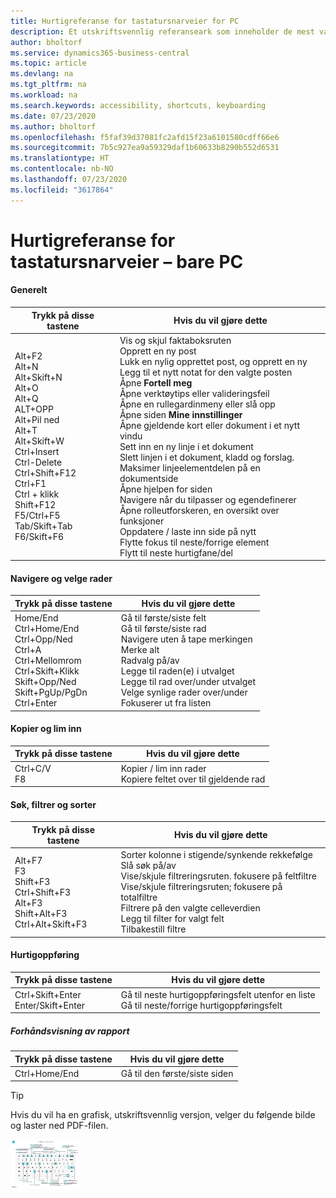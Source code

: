 ```yaml
---
title: Hurtigreferanse for tastatursnarveier for PC
description: Et utskriftsvennlig referanseark som inneholder de mest vanlige tastatursnarveiene for PC-brukere.
author: bholtorf
ms.service: dynamics365-business-central
ms.topic: article
ms.devlang: na
ms.tgt_pltfrm: na
ms.workload: na
ms.search.keywords: accessibility, shortcuts, keyboarding
ms.date: 07/23/2020
ms.author: bholtorf
ms.openlocfilehash: f5faf39d37081fc2afd15f23a6101580cdff66e6
ms.sourcegitcommit: 7b5c927ea9a59329daf1b60633b8290b552d6531
ms.translationtype: HT
ms.contentlocale: nb-NO
ms.lasthandoff: 07/23/2020
ms.locfileid: "3617864"
---
```

# <a name="keyboard-quick-reference---pc-only"></a>Hurtigreferanse for tastatursnarveier – bare PC

#### <a name="general"></a>Generelt

|Trykk på disse tastene|Hvis du vil gjøre dette|  
|-|-|
|Alt+F2<br />Alt+N<br />Alt+Skift+N<br />Alt+O<br />Alt+Q<br />ALT+OPP<br />Alt+Pil ned<br />Alt+T<br />Alt+Skift+W<br />Ctrl+Insert<br />Ctrl-Delete<br />Ctrl+Shift+F12<br />Ctrl+F1<br />Ctrl + klikk<br />Shift+F12<br />F5/Ctrl+F5<br />Tab/Skift+Tab<br />F6/Skift+F6<br />|Vis og skjul faktaboksruten<br />Opprett en ny post<br />Lukk en nylig opprettet post, og opprett en ny<br />Legg til et nytt notat for den valgte posten<br />Åpne **Fortell meg**<br />Åpne verktøytips eller valideringsfeil<br />Åpne en rullegardinmeny eller slå opp<br />Åpne siden **Mine innstillinger**<br />Åpne gjeldende kort eller dokument i et nytt vindu<br />Sett inn en ny linje i et dokument<br />Slett linjen i et dokument, kladd og forslag.<br />Maksimer linjeelementdelen på en dokumentside<br />Åpne hjelpen for siden<br />Navigere når du tilpasser og egendefinerer<br />Åpne rolleutforskeren, en oversikt over funksjoner<br />Oppdatere / laste inn side på nytt<br />Flytte fokus til neste/forrige element<br />Flytt til neste hurtigfane/del|

#### <a name="navigate--select-rows"></a>Navigere og velge rader

|Trykk på disse tastene|Hvis du vil gjøre dette|
|-|-|
|Home/End<br />Ctrl+Home/End <br />Ctrl+Opp/Ned<br />Ctrl+A <br />Ctrl+Mellomrom<br />Ctrl+Skift+Klikk<br />Skift+Opp/Ned<br />Skift+PgUp/PgDn<br />Ctrl+Enter|Gå til første/siste felt<br />Gå til første/siste rad<br />Navigere uten å tape merkingen<br />Merke alt<br />Radvalg på/av<br /> Legge til raden(e) i utvalget<br />Legge til rad over/under utvalget<br />Velge synlige rader over/under <br />Fokuserer ut fra listen|

#### <a name="copy--paste"></a>Kopier og lim inn

|Trykk på disse tastene|Hvis du vil gjøre dette|
|-|-|
|Ctrl+C/V<br />F8|Kopier / lim inn rader<br />Kopiere feltet over til gjeldende rad|

#### <a name="search-filter--sort"></a>Søk, filtrer og sorter

|Trykk på disse tastene|Hvis du vil gjøre dette|
|-|-|
|Alt+F7<br />F3<br />Shift+F3<br />Ctrl+Shift+F3<br />Alt+F3<br />Shift+Alt+F3<br />Ctrl+Alt+Skift+F3|Sorter kolonne i stigende/synkende rekkefølge<br />Slå søk på/av<br />Vise/skjule filtreringsruten. fokusere på feltfiltre<br />Vise/skjule filtreringsruten; fokusere på totalfiltre<br />Filtrere på den valgte celleverdien<br />Legg til filter for valgt felt<br />Tilbakestill filtre|

#### <a name="quick-entry"></a>Hurtigoppføring

|Trykk på disse tastene|Hvis du vil gjøre dette|
|-|-|
|Ctrl+Skift+Enter<br />Enter/Skift+Enter|Gå til neste hurtigoppføringsfelt utenfor en liste<br />Gå til neste/forrige hurtigoppføringsfelt|

##### <a name="report-preview"></a>Forhåndsvisning av rapport

|Trykk på disse tastene|Hvis du vil gjøre dette|
|-|-|
|Ctrl+Home/End|Gå til den første/siste siden|

> [!TIP]
> Hvis du vil ha en grafisk, utskriftsvennlig versjon, velger du følgende bilde og laster ned PDF-filen.
>
> [![Ikon som åpner en PDF-fil](media/keyboard_shortcut_inline.png)](media/keyboard_shortcuts.pdf)
